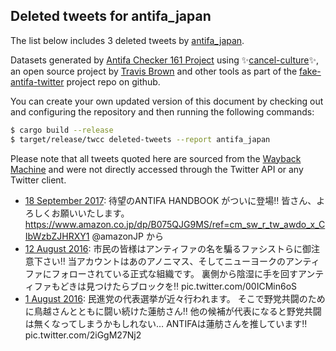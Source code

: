 ## Deleted tweets for antifa_japan

The list below includes 3 deleted tweets by
[antifa_japan](https://twitter.com/antifa_japan).



Datasets generated by [Antifa Checker 161 Project](https://twitter.com/antifacheck161) using ✨[cancel-culture](https://github.com/travisbrown/cancel-culture)✨, an open source project by 
[Travis Brown](https://twitter.com/travisbrown) and other tools as part of the 
[fake-antifa-twitter](https://github.com/antifacheck161/fake-antifa-twitter) project repo on github.

You can create your own updated version of this document by checking out and configuring the
repository and then running the following commands:

```bash
$ cargo build --release
$ target/release/twcc deleted-tweets --report antifa_japan
```

Please note that all tweets quoted here are sourced from the
[Wayback Machine](https://web.archive.org) and were not directly accessed through the Twitter API or
any Twitter client.

* [18 September 2017](https://web.archive.org/web/20200602081501/https://twitter.com/antifa_japan/status/909855990190714880): 待望のANTIFA HANDBOOK がついに登場‼ 皆さん、よろしくお願いいたします。  https://www.amazon.co.jp/dp/B075QJG9MS/ref=cm_sw_r_tw_awdo_x_CIbWzbZJHRXY1   @amazonJP から <!--909855990190714880-->
* [12 August 2016](https://web.archive.org/web/20200602081037/https://twitter.com/antifa_japan/status/764020205097844736): 市民の皆様はアンティファの名を騙るファシストらに御注意下さい‼ 当アカウントはあのアノニマス、そしてニューヨークのアンティファにフォローされている正式な組織です。 裏側から陰湿に手を回すアンティファもどきは見つけたらブロックを‼ pic.twitter.com/00ICMin6oS <!--764020205097844736-->
* [ 1 August 2016](https://web.archive.org/web/20200601221859/https://twitter.com/antifa_japan/status/760108424772194304): 民進党の代表選挙が近々行われます。 そこで野党共闘のために鳥越さんとともに闘い続けた蓮舫さん‼ 他の候補が代表になると野党共闘は無くなってしまうかもしれない… ANTIFAは蓮舫さんを推しています‼ pic.twitter.com/2iGgM27Nj2 <!--760108424772194304-->
